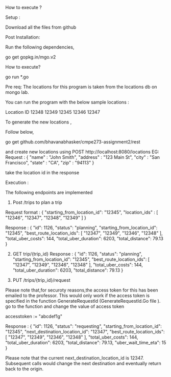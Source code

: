 How to execute ?



Setup : 


Download all the files from github



Post Installation:



Run the following dependencies,

go get gopkg.in/mgo.v2

How to execute?


go run *.go



Pre req: The locations for this program is taken from the locations db on mongo lab.



You can run the program with the below sample locations :


Location ID
12348
12349
12345
12346
12347



To generate the new locations ,


Follow below,


go get github.com/bhavanabhasker/cmpe273-assignment2/rest



and create new locations using POST http://localhost:8080/locations
EG: Request : { "name" : "John Smith", "address" : "123 Main St", "city" : "San Francisco", "state" : "CA", "zip" : "94113" }



take the location id in the response



Execution :


The following endpoints are implemented


1. Post /trips to plan a trip 



Request format : 
{
    "starting_from_location_id": "12345",
    "location_ids" : [ "12346", "12347", "12348", "12349" ] 
}



Response :
{
  "id": 1126,
  "status": "planning",
  "starting_from_location_id": "12345",
  "best_route_location_ids": [
    "12347",
    "12349",
    "12346",
    "12348"
  ],
  "total_uber_costs": 144,
  "total_uber_duration": 6203,
  "total_distance": 79.13
}



2. GET trip/{trip_id}
Response :
{
  "id": 1126,
  "status": "planning",
  "starting_from_location_id": "12345",
  "best_route_location_ids": [
    "12347",
    "12349",
    "12346",
    "12348"
  ],
  "total_uber_costs": 144,
  "total_uber_duration": 6203,
  "total_distance": 79.13
}



3. PUT  /trips/{trip_id}/request



Please note that,for securoty reasons,the access token for this has been emailed to the professor. This would only work if the access token 
is specified in the function GenerateRequestId (GenerateRequestId.Go file ).
go to the function and 
change the value of access token 


accesstoken := "abcdef1g"




Response : 
{
  "id": 1126,
  "status": "requesting",
  "starting_from_location_id": "12345",
  "next_destination_location_id": "12347",
  "best_route_location_ids": [
    "12347",
    "12349",
    "12346",
    "12348"
  ],
  "total_uber_costs": 144,
  "total_uber_duration": 6203,
  "total_distance": 79.13,
  "uber_wait_time_eta": 15
}



Please note that the current next_destination_location_id is 12347. Subsequent calls would change the next destination and eventually return back to the origin.

 




                

 


